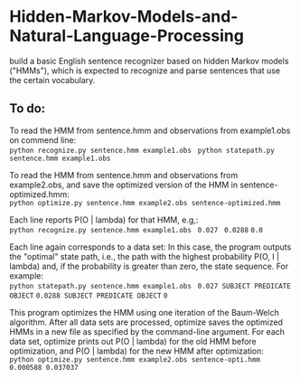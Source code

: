 # Hidden-Markov-Models-and-Natural-Language-Processing

build a basic English sentence recognizer based on hidden Markov models ("HMMs"), which is expected to recognize and parse sentences that use the certain vocabulary.

## To do:
  To read the HMM from sentence.hmm and observations from example1.obs on commend line: <br />
    ```
    python recognize.py sentence.hmm example1.obs 
    ```
    ```
    python statepath.py sentence.hmm example1.obs
    ```

  To read the HMM from sentence.hmm and observations from example2.obs, and save the optimized version of the HMM in sentence-optimized.hmm:<br />
    ```
    python optimize.py sentence.hmm example2.obs sentence-optimized.hmm
    ```
  
  Each line reports P(O | lambda) for that HMM, e.g,:<br />
    ```
    python recognize.py sentence.hmm example1.obs 
    ```
    ```
    0.027 
    ```
    ```
    0.0288
    ```
    ```
    0.0
    ```
  
  
  
  Each line again corresponds to a data set:  In this case, the program outputs the "optimal" state path, i.e., the path with the highest probability P(O, I | lambda) and, if the probability is greater than zero, the state sequence.  For example: <br />
    ```
    python statepath.py sentence.hmm example1.obs 
    ```
    ```
    0.027 SUBJECT PREDICATE OBJECT
    ```
    ```
    0.0288 SUBJECT PREDICATE OBJECT
    ```
    ```
    0
    ```
  
  
  
  This program optimizes the HMM using one iteration of the Baum-Welch algorithm.  After all data sets are processed, optimize saves the optimized HMMs in a new file as specified by the command-line argument.
  For each data set, optimize prints out P(O | lambda) for the old HMM before optimization, and P(O | lambda) for the new HMM after optimization: <br />
    ```
    python optimize.py sentence.hmm example2.obs sentence-opti.hmm 
    ```
    ```
    0.000588 0.037037
    ```
    
  
